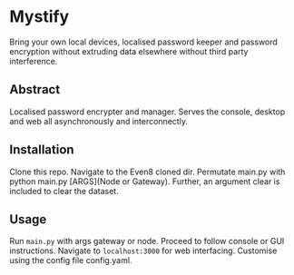 # Mystify
Bring your own local devices, localised password keeper and password encryption without extruding data elsewhere without third party interference. 

## Abstract
Localised password encrypter and manager. Serves the console, desktop and web all asynchronously and interconnectly.

## Installation
Clone this repo. Navigate to the Even8 cloned dir. Permutate main.py with python main.py [ARGS](Node or Gateway).
Further, an argument clear is included to clear the dataset.

## Usage
Run ```main.py``` with args gateway or node. Proceed to follow console or GUI instructions. Navigate to ```localhost:3000``` for web interfacing. Customise using the config file config.yaml.